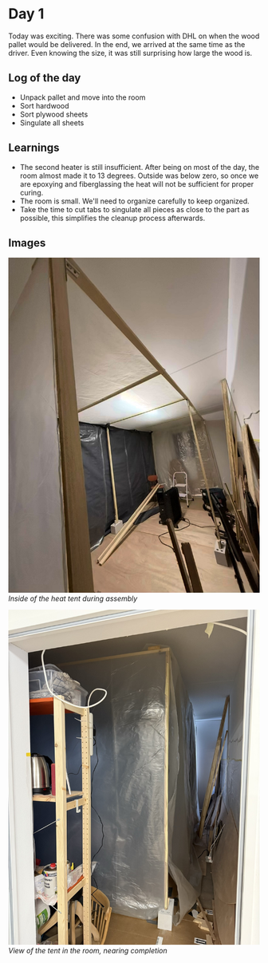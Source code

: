 # Day 1
Today was exciting. There was some confusion with DHL on when the wood pallet would be delivered. In the end, we arrived at the same time as the driver. Even knowing the size, it was still surprising how large the wood is. 
## Log of the day
- Unpack pallet and move into the room
- Sort hardwood
- Sort plywood sheets
- Singulate all sheets

## Learnings
- The second heater is still insufficient. After being on most of the day, the room almost made it to 13 degrees. Outside was below zero, so once we are epoxying and fiberglassing the heat will not be sufficient for proper curing.
- The room is small. We'll need to organize carefully to keep organized.
- Take the time to cut tabs to singulate all pieces as close to the part as possible, this simplifies the cleanup process afterwards.

## Images
![](https://github.com/TheBoaties/theboaties.github.io/blob/main/images/Inside%20tent.jpeg)
*Inside of the heat tent during assembly*

![](https://github.com/TheBoaties/theboaties.github.io/blob/main/images/Outside%20tent.jpeg)
*View of the tent in the room, nearing completion*
